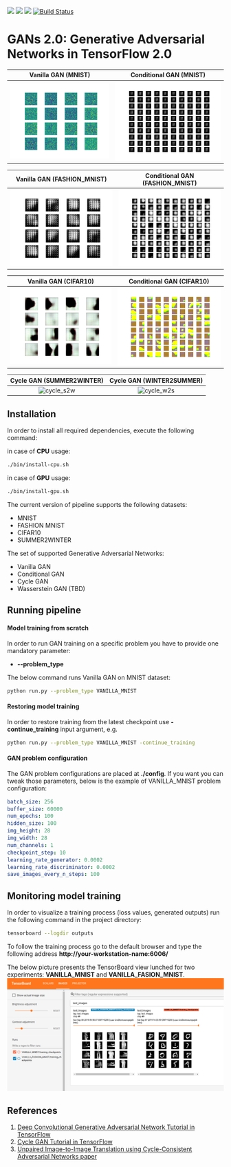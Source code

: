 ![](https://img.shields.io/badge/Python-3.6.8-blue.svg) ![](https://img.shields.io/badge/TensorFlow-2.0.0-blue.svg) ![](https://img.shields.io/badge/License-MIT-blue.svg) [![Build Status](https://travis-ci.com/tlatkowski/gans-2.0.svg?branch=cifar10-model)](https://travis-ci.com/tlatkowski/gans-2.0)

# GANs 2.0: Generative Adversarial Networks in TensorFlow 2.0
Vanilla GAN (MNIST)            |  Conditional GAN (MNIST)
:-------------------------:|:-------------------------:
![vanilla_mnist](./pics/vanilla_mnist.gif)  |  ![conditional_mnist](./pics/conditional_mnist.gif)


Vanilla GAN (FASHION_MNIST)            |  Conditional GAN (FASHION_MNIST)
:-------------------------:|:-------------------------:
![vanilla_fashion_mnist](./pics/vanilla_fashion_mnist.gif)  |  ![conditional_fashion_mnist](./pics/conditional_fashion_mnist.gif)


Vanilla GAN (CIFAR10)            |  Conditional GAN (CIFAR10)
:-------------------------:|:-------------------------:
![vanilla_cifar10](./pics/vanilla_cifar10.gif)  |  ![conditional_cifar10](./pics/conditional_cifar10.gif)

Cycle GAN (SUMMER2WINTER)            |  Cycle GAN (WINTER2SUMMER)
:-------------------------:|:-------------------------:
![cycle_s2w](./pics/cycle_summer2winter.gif)  |  ![cycle_w2s](./pics/cycle_winter2summer.gif)

## Installation

In order to install all required dependencies, execute the following command:

in case of **CPU** usage:
```bash
./bin/install-cpu.sh
```
in case of **GPU** usage:
```bash
./bin/install-gpu.sh
```

The current version of pipeline supports the following datasets:
 * MNIST
 * FASHION MNIST
 * CIFAR10
 * SUMMER2WINTER
 
The set of supported Generative Adversarial Networks:
 * Vanilla GAN
 * Conditional GAN
 * Cycle GAN
 * Wasserstein GAN (TBD)

## Running pipeline

#### Model training from scratch
In order to run GAN training on a specific problem you have to provide one mandatory parameter:
 * **--problem_type**
 
The below command runs Vanilla GAN on MNIST dataset:
```bash
python run.py --problem_type VANILLA_MNIST
```

#### Restoring model training

In order to restore training from the latest checkpoint use **-continue_training** input argument, e.g.
```bash
python run.py --problem_type VANILLA_MNIST -continue_training
```
#### GAN problem configuration

The GAN problem configurations are placed at **./config**. If you want you can tweak those parameters, below is the example of VANILLA_MNIST problem configuration:
```yml
batch_size: 256
buffer_size: 60000
num_epochs: 100
hidden_size: 100
img_height: 28
img_width: 28
num_channels: 1
checkpoint_step: 10
learning_rate_generator: 0.0002
learning_rate_discriminator: 0.0002
save_images_every_n_steps: 100
```
 
## Monitoring model training
In order to visualize a training process (loss values, generated outputs) run the following command in the project directory:
```bash
tensorboard --logdir outputs
```
To follow the training process go to the default browser and type the following address **http://your-workstation-name:6006/** 

The below picture presents the TensorBoard view lunched for two experiments: **VANILLA_MNIST** and **VANILLA_FASION_MNIST**.
![](./pics/tensorboard.png) 
## References
1. [Deep Convolutional Generative Adversarial Network Tutorial in TensorFlow](https://www.tensorflow.org/beta/tutorials/generative/dcgan)
2. [Cycle GAN Tutorial in TensorFlow](https://www.tensorflow.org/tutorials/generative/cyclegan)
3. [Unpaired Image-to-Image Translation using Cycle-Consistent Adversarial Networks paper](https://arxiv.org/pdf/1703.10593.pdf)

